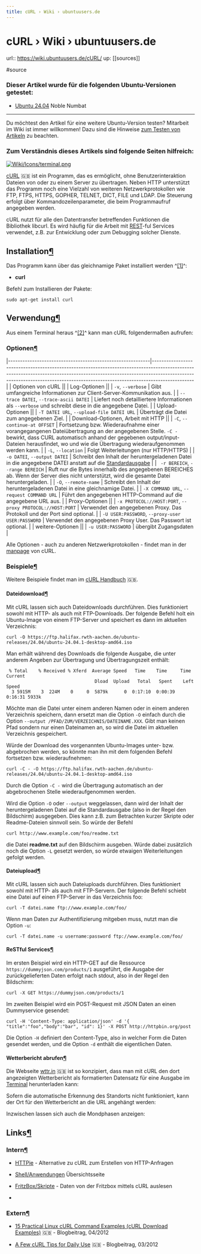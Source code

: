 ```yaml
---
title: cURL › Wiki › ubuntuusers.de
---
```


# cURL › Wiki › ubuntuusers.de

url:: https://wiki.ubuntuusers.de/cURL/
up: [[sources]]

#source

### Dieser Artikel wurde für die folgenden Ubuntu-Versionen getestet:

* [Ubuntu 24.04](https://wiki.ubuntuusers.de/Noble_Numbat/) Noble Numbat

---

Du möchtest den Artikel für eine weitere Ubuntu-Version testen? Mitarbeit im Wiki ist immer willkommen! Dazu sind die Hinweise [zum Testen von Artikeln](https://wiki.ubuntuusers.de/Wiki/FAQ_-_h%C3%A4ufig_gestellte_Fragen/#Wikiartikel-testen) zu beachten.  

### Zum Verständnis dieses Artikels sind folgende Seiten hilfreich:

[![Wiki/Icons/terminal.png](https://media-cdn.ubuntu-de.org/wiki/thumbnails/8/87/873df3d4149ab35efbc7b1f3654ad92a9b4e579ai48x.png)](https://media-cdn.ubuntu-de.org/wiki/attachments/10/28/terminal.png)

[cURL](http://curl.haxx.se/) 🇬🇧 ist ein Programm, das es ermöglicht, ohne Benutzerinteraktion Dateien von oder zu einem Server zu übertragen. Neben HTTP unterstützt das Programm noch eine Vielzahl von weiteren Netzwerkprotokollen wie FTP, FTPS, HTTPS, GOPHER, TELNET, DICT, FILE und LDAP. Die Steuerung erfolgt über Kommandozeilenparameter, die beim Programmaufruf angegeben werden.

cURL nutzt für alle den Datentransfer betreffenden Funktionen die Bibliothek libcurl. Es wird häufig für die Arbeit mit [REST](https://de.wikipedia.org/wiki/Representational_State_Transfer)-ful Services verwendet, z.B. zur Entwicklung oder zum Debugging solcher Dienste.

## Installation[¶](#Installation)

Das Programm kann über das gleichnamige Paket installiert werden ^[[1]](#source-1)^:

* **curl**

Befehl zum Installieren der Pakete:  

```
sudo apt-get install curl 
```

## Verwendung[¶](#Verwendung)

Aus einem Terminal heraus ^[[2]](#source-2)^ kann man cURL folgendermaßen aufrufen:

### Optionen[¶](#Optionen)

|-----------------------------------------------------------|-----------------------------------------------------------------------------------------------------------------------------------------------------------------------------------------------------------------------------------------------------------|
| Optionen von cURL                                                                                                                                                                                                                                                                                                    ||
| Log-Optionen                                                                                                                                                                                                                                                                                                         ||
| `-v`, `--verbose`                                         | Gibt umfangreiche Informationen zur Client-Server-Kommunikation aus.                                                                                                                                                                                      |
| `--trace DATEI`, `--trace-ascii DATEI`                    | Liefert noch detailliertere Informationen als `--verbose` und schreibt diese in die angegebene Datei.                                                                                                                                                     |
| Upload-Optionen                                                                                                                                                                                                                                                                                                      ||
| `-T DATEI URL`, `--upload-file DATEI URL`                 | Überträgt die Datei zum angegebenen Ziel.                                                                                                                                                                                                                 |
| Download-Optionen, Arbeit mit HTTP                                                                                                                                                                                                                                                                                   ||
| `-C`, `--continue-at OFFSET`                              | Fortsetzung bzw. Wiederaufnahme einer vorangegangenen Dateiübertragung an der angegebenen Stelle. `-C -` bewirkt, dass CURL automatisch anhand der gegebenen output/input-Dateien herausfindet, wo und wie die Übertragung wiederaufgenommen werden kann. |
| `-L`, `--location`                                        | Folgt Weiterleitungen (nur HTTP/HTTPS)                                                                                                                                                                                                                    |
| `-o DATEI`, `--output DATEI`                              | Schreibt den Inhalt der heruntergeladenen Datei in die angegebene DATEI anstatt auf die [Standardausgabe](https://wiki.ubuntuusers.de/Shell/Umleitungen/#Standardausgabe)                                                                                 |
| ` -r BEREICH`, `--range BEREICH`                          | Ruft nur die Bytes innerhalb des angegebenen BEREICHES ab. Wenn der Server dies nicht unterstützt, wird die gesamte Datei heruntergeladen.                                                                                                                |
| `-O`, `--remote-name`                                     | Schreibt den Inhalt der heruntergeladenen Datei in eine gleichnamige Datei.                                                                                                                                                                               |
| `-X COMMAND URL`, `--request COMMAND URL`                 | Führt den angegebenen HTTP-Command auf die angegebene URL aus.                                                                                                                                                                                            |
| Proxy-Optionen                                                                                                                                                                                                                                                                                                       ||
| `-x PROTOCOL://HOST:PORT`, `--proxy PROTOCOL://HOST:PORT` | Verwendet den angegebenen Proxy. Das Protokoll und der Port sind optional.                                                                                                                                                                                |
| `-U USER:PASSWORD`, `--proxy-user USER:PASSWORD`          | Verwendet den angegebenen Proxy User. Das Passwort ist optional.                                                                                                                                                                                          |
| weitere-Optionen                                                                                                                                                                                                                                                                                                     ||
| `-u USER:PASSWORD`                                        | übergibt Zugangsdaten                                                                                                                                                                                                                                     |

Alle Optionen - auch zu anderen Netzwerkprotokollen - findet man in der [manpage](https://wiki.ubuntuusers.de/man/) von cURL.

### Beispiele[¶](#Beispiele)

Weitere Beispiele findet man im [cURL Handbuch](https://curl.haxx.se/book.html) 🇬🇧.

#### Dateidownload[¶](#Dateidownload)

Mit cURL lassen sich auch Dateidownloads durchführen. Dies funktioniert sowohl mit HTTP- als auch mit FTP-Downloads. Der folgende Befehl holt ein Ubuntu-Image von einem FTP-Server und speichert es dann im aktuellen Verzeichnis:  

```
curl -O https://ftp.halifax.rwth-aachen.de/ubuntu-releases/24.04/ubuntu-24.04.1-desktop-amd64.iso 
```

Man erhält während des Downloads die folgende Ausgabe, die unter anderem Angeben zur Übertragung und Übertragungszeit enthält:

```
 % Total    % Received % Xferd  Average Speed   Time    Time     Time  Current
                                 Dload  Upload   Total   Spent    Left  Speed
  3 5915M    3  224M    0     0  5879k      0  0:17:10  0:00:39  0:16:31 5933k
```

Möchte man die Datei unter einem anderen Namen oder in einem anderen Verzeichnis speichern, dann ersetzt man die Option `-O` einfach durch die Option `--output /PFAD/ZUM/VERZEICHNIS/DATEINAME.XXX`. Gibt man keinen Pfad sondern nur einen Dateinamen an, so wird die Datei im aktuellen Verzeichnis gespeichert.

Würde der Download des vorgenannten Ubuntu-Images unter- bzw. abgebrochen werden, so könnte man ihn mit dem folgenden Befehl fortsetzen bzw. wiederaufnehmen:  

```
curl -C - -O https://ftp.halifax.rwth-aachen.de/ubuntu-releases/24.04/ubuntu-24.04.1-desktop-amd64.iso 
```

Durch die Option `-C -` wird die Übertragung automatisch an der abgebrochenen Stelle wiederaufgenommen werden.

Wird die Option `-O` oder `--output` weggelassen, dann wird der Inhalt der heruntergeladenen Datei auf die Standardausgabe (also in der Regel den Bildschirm) ausgegeben. Dies kann z.B. zum Betrachten kurzer Skripte oder Readme-Dateien sinnvoll sein. So würde der Befehl  

```
curl http://www.example.com/foo/readme.txt 
```

die Datei **readme.txt** auf den Bildschirm ausgeben. Würde dabei zusätzlich noch die Option `-L` gesetzt werden, so würde etwaigen Weiterleitungen gefolgt werden.

#### Dateiupload[¶](#Dateiupload)

Mit cURL lassen sich auch Dateiuploads durchführen. Dies funktioniert sowohl mit HTTP- als auch mit FTP-Servern. Der folgende Befehl schiebt eine Datei auf einen FTP-Server in das Verzeichnis foo:  

```
curl -T datei.name ftp://www.example.com/foo/ 
```

Wenn man Daten zur Authentifizierung mitgeben muss, nutzt man die Option `-u`:  

```
curl -T datei.name -u username:password ftp://www.example.com/foo/ 
```

#### ReSTful Services[¶](#ReSTful-Services)

Im ersten Beispiel wird ein HTTP-GET auf die Ressource `https://dummyjson.com/products/1` ausgeführt, die Ausgabe der zurückgelieferten Daten erfolgt nach stdout, also in der Regel den Bildschirm:  

```
curl -X GET https://dummyjson.com/products/1 
```

Im zweiten Beispiel wird ein POST-Request mit JSON Daten an einen Dummyservice gesendet:  

```
curl -H 'Content-Type: application/json' -d '{ "title":"foo","body":"bar", "id": 1}' -X POST http://httpbin.org/post 
```

Die Option `-H` definiert den Content-Type, also in welcher Form die Daten gesendet werden, und die Option `-d` enthält die eigentlichen Daten.

#### Wetterbericht abrufen[¶](#Wetterbericht-abrufen)

Die Webseite [wttr.in](http://wttr.in) 🇬🇧 ist so konzipiert, dass man mit cURL den dort angezeigten Wetterbericht als formatierten Datensatz für eine Ausgabe im [Terminal](https://wiki.ubuntuusers.de/Terminal/) herunterladen kann:

Sofern die automatische Erkennung des Standorts nicht funktioniert, kann der Ort für den Wetterbericht an die URL angehängt werden:

Inzwischen lassen sich auch die Mondphasen anzeigen:

## Links[¶](#Links)

### Intern[¶](#Intern)

* [HTTPie](https://wiki.ubuntuusers.de/HTTPie/) - Alternative zu cURL zum Erstellen von HTTP-Anfragen

* [Shell/Anwendungen](https://wiki.ubuntuusers.de/Shell/Anwendungen/) Übersichtsseite

* [FritzBox/Skripte](https://wiki.ubuntuusers.de/FritzBox/Skripte/) - Daten von der Fritzbox mittels cURL auslesen

*

  ### Extern[¶](#Extern)

* [15 Practical Linux cURL Command Examples (cURL Download Examples)](http://www.thegeekstuff.com/2012/04/curl-examples/) 🇬🇧 - Blogbeitrag, 04/2012

* [A Few cURL Tips for Daily Use](http://www.laktek.com/2012/03/12/curl-tips-for-daily-use/) 🇬🇧 - Blogbeitrag, 03/2012

